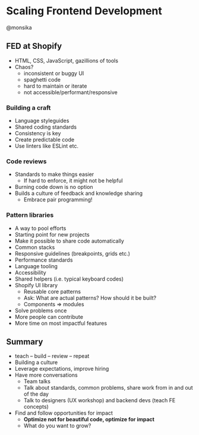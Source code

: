 # Scaling Frontend Development

@monsika

## FED at Shopify

- HTML, CSS, JavaScript, gazillions of tools
- Chaos?
  - inconsistent or buggy UI
  - spaghetti code
  - hard to maintain or iterate
  - not accessible/performant/responsive

### Building a craft

- Language styleguides
- Shared coding standards
- Consistency is key
- Create predictable code
- Use linters like ESLint etc.

### Code reviews

- Standards to make things easier
  - If hard to enforce, it might not be helpful
- Burning code down is no option
- Builds a culture of feedback and knowledge sharing
  - Embrace pair programming!

### Pattern libraries

- A way to pool efforts
- Starting point for new projects
- Make it possible to share code automatically
- Common stacks
- Responsive guidelines (breakpoints, grids etc.)
- Performance standards
- Language tooling
- Accessibility
- Shared helpers (i.e. typical keyboard codes)
- Shopify UI library
  - Reusable core patterns
  - Ask: What are actual patterns? How should it be built?
  - Components => modules
- Solve problems once
- More people can contribute
- More time on most impactful features

## Summary

- teach – build – review – repeat
- Building a culture
- Leverage expectations, improve hiring
- Have more conversations
  - Team talks
  - Talk about standards, common problems, share work from in and out of the day
  - Talk to designers (UX workshop) and backend devs (teach FE concepts)
- Find and follow opportunities for impact
  - **Optimize not for beautiful code, optimize for impact**
  - What do you want to grow?
